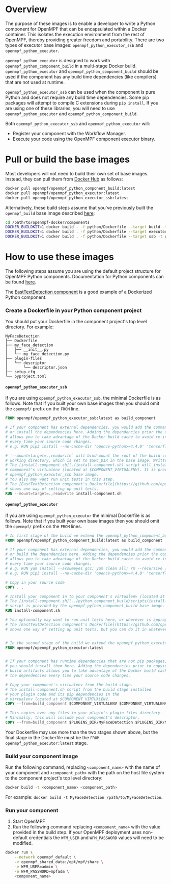 Overview
==================
The purpose of these images is to enable a developer to write a Python component for OpenMPF that can be encapsulated
within a Docker container. This isolates the execution environment from the rest of OpenMPF, thereby providing greater
freedom and portability. There are two types of executor base images: `openmpf_python_executor_ssb`
and `openmpf_python_executor`.

`openmpf_python_executor` is designed to work with `openmpf_python_component_build` in a multi-stage Docker
build. `openmpf_python_executor` and `openmpf_python_component_build` should be used if the component has any build time
dependencies (like compilers) that are not used at runtime.

`openmpf_python_executor_ssb` can be used when the component is pure Python and does not require any build time
dependencies. Some pip packages will attempt to compile C extensions during
`pip install`. If you are using one of these libraries, you will need to use
`openmpf_python_executor` and `openmpf_python_component_build`.

Both `openmpf_python_executor_ssb` and `openmpf_python_executor` will:

- Register your component with the Workflow Manager.
- Execute your code using the OpenMPF component executor binary.

Pull or build the base images
======================================================
Most developers will not need to build their own set of base images. Instead, they can pull them from
[Docker Hub](https://hub.docker.com/u/openmpf) as follows:

```bash
docker pull openmpf/openmpf_python_component_build:latest
docker pull openmpf/openmpf_python_executor:latest
docker pull openmpf/openmpf_python_executor_ssb:latest
```

Alternatively, these build steps assume that you've previously built the `openmpf_build` base image described
[here](https://github.com/openmpf/openmpf-docker/blob/master/README.md#create-the-openmpf-build-image):

```bash
cd /path/to/openmpf-docker/components
DOCKER_BUILDKIT=1 docker build . -f python/Dockerfile --target build -t openmpf_python_component_build
DOCKER_BUILDKIT=1 docker build . -f python/Dockerfile --target executor -t openmpf_python_executor
DOCKER_BUILDKIT=1 docker build . -f python/Dockerfile --target ssb -t openmpf_python_executor_ssb
```

How to use these images
===========================
The following steps assume you are using the default project structure for OpenMPF Python components. Documentation for
Python components can be found [here](https://openmpf.github.io/docs/site/Python-Batch-Component-API).

The [EastTextDetection component](https://github.com/openmpf/openmpf-components/tree/master/python/EastTextDetection)
is a good example of a Dockerized Python component.

### Create a Dockerfile in your Python component project

You should put your Dockerfile in the component project's top level directory. For example:

```
MyFaceDetection
├── Dockerfile
├── my_face_detection
│   ├── __init__.py
│   └── my_face_detection.py
├── plugin-files
│   └── descriptor
│       └── descriptor.json
├── setup.cfg
└── pyproject.toml
```

#### `openmpf_python_executor_ssb`

If you are using `openmpf_python_executor_ssb`, the minimal Dockerfile is as follows. Note that if you built your own
base images then you should omit the `openmpf/` prefix on the `FROM` line.

```dockerfile
FROM openmpf/openmpf_python_executor_ssb:latest as build_component

# If your component has external dependencies, you would add the commands necessary to download 
# or install the dependencies here. Adding the dependencies prior the copying in your source code 
# allows you to take advantage of the Docker build cache to avoid re-installing the dependencies 
# every time your source code changes.
# e.g. RUN pip3 install --no-cache-dir 'opencv-python>=4.4.0' 'tensorflow>=2.1.0'

# `--mount=target=.,readwrite` will bind-mount the root of the build context on to the current 
# working directory, which is set to $SRC_DIR in the base image. Written data will be discarded.
# The [install-component.sh](./install-component.sh) script will install your component in to your 
# component's virtualenv (located at $COMPONENT_VIRTUALENV). It is provided by the 
# openmpf_python_executor_ssb base image.
# You also may want run unit tests in this step. 
# The [EastTextDetection component's Dockerfile](https://github.com/openmpf/openmpf-components/blob/master/python/EastTextDetection/Dockerfile) 
# shows one way of setting up unit tests.
RUN --mount=target=.,readwrite install-component.sh
```

#### `openmpf_python_executor`

If you are using `openmpf_python_executor` the minimal Dockerfile is as follows. Note that if you built your own base
images then you should omit the `openmpf/` prefix on the `FROM` lines.

```dockerfile
# In first stage of the build we extend the openmpf_python_component_build base image.
FROM openmpf/openmpf_python_component_build:latest as build_component

# If your component has external dependencies, you would add the commands necessary to download 
# or build the dependencies here. Adding the dependencies prior the copying in your source code 
# allows you to take advantage of the Docker build cache to avoid re-installing the dependencies 
# every time your source code changes.
# e.g. RUN yum install --assumeyes gcc; yum clean all; rm --recursive /var/cache/yum/*
# e.g. RUN pip3 install --no-cache-dir 'opencv-python>=4.4.0' 'tensorflow>=2.1.0'

# Copy in your source code
COPY . .

# Install your component in to your component's virtualenv (located at $COMPONENT_VIRTUALENV).
# The [install-component.sh](../python_component_build/scripts/install-component.sh) 
# script is provided by the openmpf_python_component_build base image.
RUN install-component.sh

# You optionally may want to run unit tests here, or wherever is appropriate for your Dockerfile. 
# The [EastTextDetection component's Dockerfile](https://github.com/openmpf/openmpf-components/blob/7145929319ff18c2b5957a3b7f88e4a04fcf3670/python/EastTextDetection/Dockerfile) 
# shows one way of setting up unit tests, but you can do it in whatever way you see fit. 


# In the second stage of the build we extend the openmpf_python_executor base image
FROM openmpf/openmpf_python_executor:latest


# If your component has runtime dependencies that are not pip packages, 
# you should install them here. Adding the dependencies prior to copying your component's 
# build artifacts allows you to take advantage of the Docker build cache to avoid re-installing
# the dependencies every time your source code changes.

# Copy your component's virtualenv from the build stage.
# The install-component.sh script from the build stage installed 
# your plugin code and its pip dependencies in the 
# virtualenv located at $COMPONENT_VIRTUALENV.
COPY --from=build_component $COMPONENT_VIRTUALENV $COMPONENT_VIRTUALENV

# This copies over any files in your plugin's plugin-files directory.
# Minimally, this will include your component's descriptor.
COPY --from=build_component $PLUGINS_DIR/MyFaceDetection $PLUGINS_DIR/MyFaceDetection
```

Your Dockerfile may use more than the two stages shown above, but the final stage in the Dockerfile must be the
`FROM openmpf_python_executor:latest` stage.

### Build your component image

Run the following command, replacing `<component_name>` with the name of your component and `<component_path>` with the
path on the host file system to the component project's top level directory:

```bash
docker build -t <component_name> <component_path>
```

For example: `docker build -t MyFaceDetection /path/to/MyFaceDetection`.

### Run your component

1. Start OpenMPF
2. Run the following command replacing `<component_name>` with the value provided in the build step. If your OpenMPF
   deployment uses non-default credentials the `WFM_USER` and `WFM_PASSWORD` values will need to be modified.

```bash
docker run \
    --network openmpf_default \
    -v openmpf_shared_data:/opt/mpf/share \
    -e WFM_USER=admin \
    -e WFM_PASSWORD=mpfadm \
    <component_name>
```
